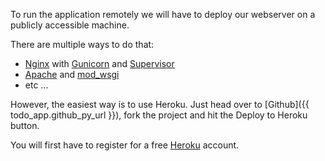 To run the application remotely we will have to deploy our webserver on a publicly accessible machine.

There are multiple ways to do that:

- [Nginx](https://nginx.org/) with [Gunicorn](https://gunicorn.org/) and [Supervisor](http://supervisord.org/)
- [Apache](https://httpd.apache.org/) and [mod_wsgi](https://modwsgi.readthedocs.io/en/develop/)
- etc ...

However, the easiest way is to use Heroku. Just head over to [Github]({{ todo_app.github_py_url }}), fork the project and hit the Deploy to Heroku button.

You will first have to register for a free [Heroku](https://www.heroku.com/) account.
